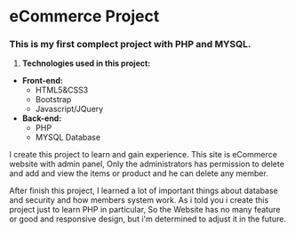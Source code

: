 # eCommerce Project
### This is my first complect project with PHP and MYSQL.
1. **Technologies used in this project:**
  * **Front-end:**
    * HTML5&CSS3
    * Bootstrap
    * Javascript/JQuery
  * **Back-end:**
    * PHP 
    * MYSQL Database
    
I create this project to learn and gain experience. 
This site is eCommerce website with admin panel, Only the administrators has permission to delete and add and view the items or product and he can delete any member.

After finish this project, I learned a lot of important things about database and security and how members system work.
As i told you i create this project just to learn PHP in particular, So the Website has no many feature or good and responsive design, but i'm determined to adjust it in the future. 
